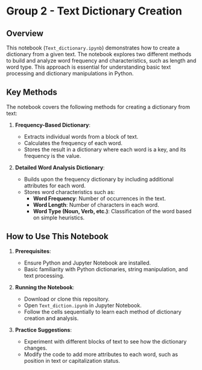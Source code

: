 # Group 2 - Text Dictionary Creation

## Overview

This notebook (`Text_dictionary.ipynb`) demonstrates how to create a dictionary from a given text. The notebook explores two different methods to build and analyze word frequency and characteristics, such as length and word type. This approach is essential for understanding basic text processing and dictionary manipulations in Python.

## Key Methods

The notebook covers the following methods for creating a dictionary from text:

1. **Frequency-Based Dictionary**: 
   - Extracts individual words from a block of text.
   - Calculates the frequency of each word.
   - Stores the result in a dictionary where each word is a key, and its frequency is the value.

2. **Detailed Word Analysis Dictionary**:
   - Builds upon the frequency dictionary by including additional attributes for each word.
   - Stores word characteristics such as:
     - **Word Frequency**: Number of occurrences in the text.
     - **Word Length**: Number of characters in each word.
     - **Word Type (Noun, Verb, etc.)**: Classification of the word based on simple heuristics.

## How to Use This Notebook

1. **Prerequisites**: 
   - Ensure Python and Jupyter Notebook are installed.
   - Basic familiarity with Python dictionaries, string manipulation, and text processing.

2. **Running the Notebook**:
   - Download or clone this repository.
   - Open `Text_diction.ipynb` in Jupyter Notebook.
   - Follow the cells sequentially to learn each method of dictionary creation and analysis.

3. **Practice Suggestions**:
   - Experiment with different blocks of text to see how the dictionary changes.
   - Modify the code to add more attributes to each word, such as position in text or capitalization status.